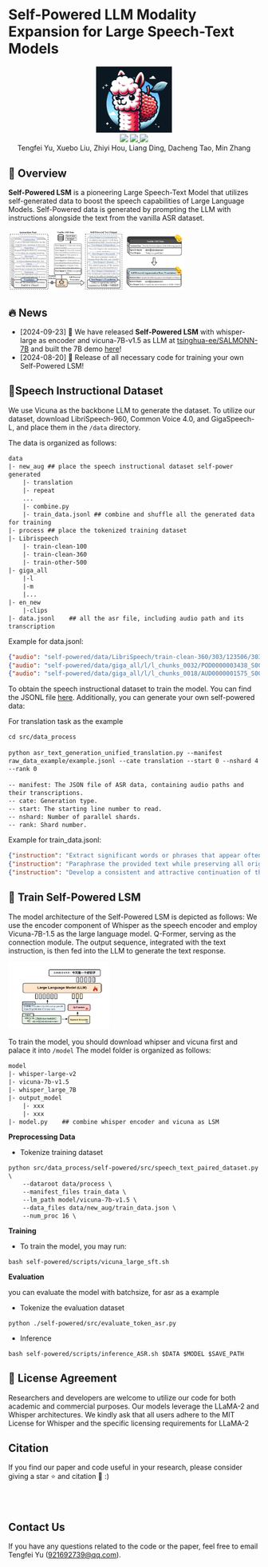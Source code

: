 
# Self-Powered LLM Modality Expansion for Large Speech-Text Models

<div align="center">
  <img src="fig/logo.png" width="30%">
</div>


<div align="center">
<a href='https://github.com/ytf-philp/Self-powered-LSM'><img src='https://img.shields.io/badge/Project-Page-Green'></a>  <a href=''><img src='https://img.shields.io/badge/Paper-Arxiv-red'> </a>  <a href='https://huggingface.co/tsinghua-ee/SALMONN'><img src='https://img.shields.io/badge/huggingface-checkpoint-yellow'></a> 
</div>

<div align="center">
Tengfei Yu, Xuebo Liu, Zhiyi Hou, Liang Ding, Dacheng Tao, Min Zhang
</div>

## 👀 Overview

**Self-Powered LSM** is a pioneering Large Speech-Text Model that utilizes self-generated data to boost the speech capabilities of Large Language Models. Self-Powered data is generated by prompting the LLM with instructions alongside the text from the vanilla ASR dataset. 

<div align="left">
  <img src="fig/image.png" width="70%">
</div>


## 🔥 News
- [2024-09-23] 🎁 We have released **Self-Powered LSM** with whisper-large as encoder and vicuna-7B-v1.5 as LLM at [tsinghua-ee/SALMONN-7B](https://huggingface.co/tsinghua-ee/SALMONN-7B) and built the 7B demo [here](https://huggingface.co/spaces/tsinghua-ee/SALMONN-7B-gradio)!
- [2024-08-20] 🤖 Release of all necessary code for training your own Self-Powered LSM!



## 🌈Speech Instructional Dataset

We use Vicuna as the backbone LLM to generate the dataset. To utilize our dataset, download LibriSpeech-960, Common Voice 4.0, and GigaSpeech-L, and place them in the `/data` directory.


The data is organized as follows:
```
data
|- new_aug ## place the speech instructional dataset self-power generated
    |- translation
    |- repeat
    ...
    |- combine.py
    |- train_data.jsonl ## combine and shuffle all the generated data for training
|- process ## place the tokenized training dataset
|- Librispeech
    |- train-clean-100
    |- train-clean-360
    |- train-other-500
|- giga_all
    |-l
    |-m
    |...
|- en_new
    |-clips
|- data.jsonl    ## all the asr file, including audio path and its transcription
```

Example for data.jsonl:

```json
{"audio": "self-powered/data/LibriSpeech/train-clean-360/303/123506/303-123506-0041.flac", "text": "Her skin was of a light reddish copper color against which the crimson glow of her cheeks and the ruby of her beautifully molded lips shone with a strangely enhancing effect. She was as destitute of clothes as the green Martians who accompanied her."}
{"audio": "self-powered/data/giga_all/l/l_chunks_0032/POD0000003438_S0000130.wav", "text": "Why would you ask me that? Of course I want that."}
{"audio": "self-powered/data/giga_all/l/l_chunks_0018/AUD0000001575_S0002840.wav", "text": "But whose language is similar to the languages of America?"}
```

To obtain the speech instructional dataset to train the model. You can find the JSONL file [here](https://drive.google.com/file/d/1vrq9hA5dSLEv-_6Qm9kzHdbrxGjIXlng/view).
Additionally, you can generate your own self-powered data:

For translation task as the example
 ```
cd src/data_process

python asr_text_generation_unified_translation.py --manifest raw_data_example/example.jsonl --cate translation --start 0 --nshard 4 --rank 0

-- manifest: The JSON file of ASR data, containing audio paths and their transcriptions.
-- cate: Generation type.
-- start: The starting line number to read.
-- nshard: Number of parallel shards.
-- rank: Shard number.
 ```


Example for train_data.jsonl:
```json
{"instruction": "Extract significant words or phrases that appear often in the text, exclude basic stopwords, to uncover the main subjects", "audio": "self-powered/data/LibriSpeech/train-clean-100/1963/142776/1963-142776-0017.flac", "text": "Heat, soup, serve, time."}
{"instruction": "Paraphrase the provided text while preserving all original facts and nuances", "audio": "self-powered/data/LibriSpeech/train-other-500/7147/80028/7147-80028-0085.flac", "text": "Adelaide Houghton would be aware of the situation and would certainly congratulate him. It is important to note that there could never be a marriage between them, as it would be out of the question."}
{"instruction": "Develop a consistent and attractive continuation of the English text, keeping it under 50 words", "audio": "self-powered/data/LibriSpeech/train-other-500/8414/284675/8414-284675-0029.flac", "text": "\"Yes, that's right,\" Benny replied. \"A long time ago, Henry rolled his brother over on the pine needles, and Violet forgot to ring the bell. We had to hold them with leaves.\""}

```
## 🌟 Train Self-Powered LSM

The model architecture of the Self-Powered LSM is depicted as follows: We use the encoder component of Whisper as the speech encoder and employ Vicuna-7B-1.5 as the large language model. 
Q-Former, serving as the connection module. The output sequence, integrated with the text instruction, is then fed into the LLM to generate the text response.

<div align=left><img src="fig/main.png" height="45%" width="40%"/></div>

To train the model, you should download whipser and vicuna first and palace it into `/model`
The model folder is organized as follows:
```
model
|- whisper-large-v2
|- vicuna-7b-v1.5
|- whisper_large_7B
|- output_model
    |- xxx
    |- xxx
|- model.py    ## combine whisper encoder and vicuna as LSM
```

**Preprocessing Data**

* Tokenize training dataset 
```
python src/data_process/self-powered/src/speech_text_paired_dataset.py \
    --dataroot data/process \
    --manifest_files train_data \
    --lm_path model/vicuna-7b-v1.5 \
    --data_files data/new_aug/train_data.json \
    --num_proc 16 \
```

**Training**
* To train the model, you may run:
```
bash self-powered/scripts/vicuna_large_sft.sh
```

**Evaluation**

you can evaluate the model with batchsize, for asr as a example
* Tokenize the evaluation dataset
```
python ./self-powered/src/evaluate_token_asr.py
``` 
* Inference
```
bash self-powered/scripts/inference_ASR.sh $DATA $MODEL $SAVE_PATH
``` 


## 🚀 License Agreement

Researchers and developers are welcome to utilize our code for both academic and commercial purposes. Our models leverage the LLaMA-2 and Whisper architectures. We kindly ask that all users adhere to the MIT License for Whisper and the specific licensing requirements for LLaMA-2
<br>

## Citation

If you find our paper and code useful in your research, please consider giving a star :star: and citation :pencil: :)

```BibTeX
```
<br>

## Contact Us

If you have any questions related to the code or the paper, feel free to email Tengfei Yu (921692739@qq.com).
